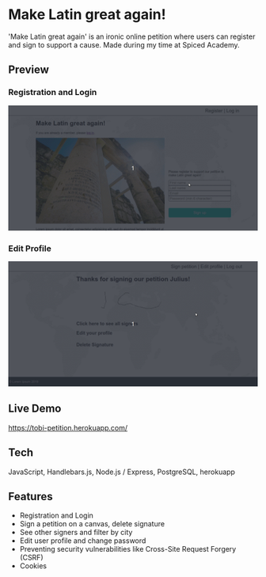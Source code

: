# Make Latin great again!
'Make Latin great again' is an ironic online petition where users can register and sign to support a cause. Made during my time at Spiced Academy.
## Preview

### Registration and Login
![Registration and Login](https://github.com/tobiasjeckel/pompatus-petition/blob/master/gifs/register-and-sign.gif)

### Edit Profile
![Edit Profile](https://github.com/tobiasjeckel/pompatus-petition/blob/master/gifs/edit-profile.gif)

## Live Demo

https://tobi-petition.herokuapp.com/

## Tech

JavaScript, Handlebars.js, Node.js / Express, PostgreSQL, herokuapp

## Features

- Registration and Login
- Sign a petition on a canvas, delete signature
- See other signers and filter by city
- Edit user profile and change password
- Preventing security vulnerabilities like Cross-Site Request Forgery (CSRF)
- Cookies
